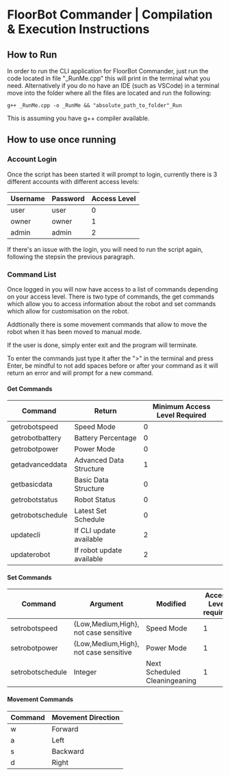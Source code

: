 # FloorBot Commander | Compilation & Execution Instructions

## How to Run

In order to run the CLI application for FloorBot Commander, just run the code located in file "_RunMe.cpp" this will print in the terminal what you need. Alternatively if you do no have an IDE (such as VSCode) in a terminal move into the folder where all the files are located and run the following: 

```
g++ _RunMe.cpp -o _RunMe && "absolute_path_to_folder"_Run
```

This is assuming you have g++ compiler available.

## How to use once running

### Account Login

Once the script has been started it will prompt to login, currently there is 3 different accounts with different access levels:

| Username | Password | Access Level |
| -------- | -------- | ------------ |
| user     | user     | 0            |
| owner    | owner    | 1            |
| admin    | admin    | 2            |

If there's an issue with the login, you will need to run the script again, following the stepsin the previous paragraph.

### Command List

Once logged in you will now have access to a list of commands depending on your access level. There is two type of commands, the get commands which allow you to access information about the robot and set commands which allow for customisation on the robot. 

Addtionally there is some movement commands that allow to move the robot when it has been moved to manual mode.

If the user is done, simply enter exit and the program will terminate.


To enter the commands just type it after the ">" in the terminal and press Enter, be mindful to not add spaces before or after your command as it will return an error and will prompt for a new command.

#### Get Commands

| Command          | Return                    | Minimum Access Level Required |
| ---------------- | ------------------------- | ----------------------------- |
| getrobotspeed    | Speed Mode                | 0                             |
| getrobotbattery  | Battery Percentage        | 0                             |
| getrobotpower    | Power Mode                | 0                             |
| getadvanceddata  | Advanced Data Structure   | 1                             |
| getbasicdata     | Basic Data Structure      | 0                             |
| getrobotstatus   | Robot Status              | 0                             |
| getrobotschedule | Latest Set Schedule       | 0                             |
| updatecli        | If CLI update available   | 2                             |
| updaterobot      | If robot update available | 2                             |

#### Set Commands

| Command          | Argument                              | Modified                      | Access Level required |
| ---------------- | ------------------------------------- | ----------------------------- | --------------------- |
| setrobotspeed    | {Low,Medium,High}, not case sensitive | Speed Mode                    | 1                     |
| setrobotpower    | {Low,Medium,High}, not case sensitive | Power Mode                    | 1                     |
| setrobotschedule | Integer                               | Next Scheduled Cleaningeaning | 1                     |

#### Movement Commands

| Command | Movement Direction |
| ------- | ------------------ |
| w       | Forward            |
| a       | Left               |
| s       | Backward           |
| d       | Right              |
